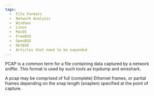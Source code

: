 ```yaml
---
tags:
  -  File Formats
  -  Network Analysis
  -  Windows
  -  Linux
  -  MacOS
  -  FreeBSD
  -  OpenBSD
  -  NetBSD
  -  Articles that need to be expanded
---
```

PCAP is a common term for a file containing data captured by a network
sniffer. This format is used by such tools as tcpdump and wireshark.

A pcap may be comprised of full (complete) Ethernet frames, or partial
frames depending on the snap length (snaplen) specified at the point of
capture.

